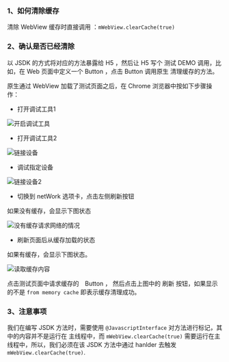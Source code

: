 ### 1、如何清除缓存 
清除 WebView 缓存时直接调用 ：`mWebView.clearCache(true)`


### 2、确认是否已经清除

以 JSDK 的方式将对应的方法暴露给 H5 ，然后让 H5 写个 测试 DEMO 调用，比如，在 Web 页面中定义一个 Button ，点击 Button 调用原生 清理缓存的方法。

原生通过 WebView 加载了测试页面之后，在 Chrome 浏览器中按如下步骤操作：

* 打开调试工具1

![开启调试工具](https://images.gitee.com/uploads/images/2019/0322/115417_f920faa1_930142.png "屏幕截图.png")


* 打开调试工具2

![链接设备](https://images.gitee.com/uploads/images/2019/0322/115557_575fe6b3_930142.png "屏幕截图.png")

* 调试指定设备

![链接设备2](https://images.gitee.com/uploads/images/2019/0322/115755_a81ec160_930142.png "屏幕截图.png")

* 切换到 netWork 选项卡，点击左侧刷新按钮

如果没有缓存，会显示下图状态

![没有缓存请求网络的情况](https://images.gitee.com/uploads/images/2019/0322/120009_596ad271_930142.png "屏幕截图.png")

* 刷新页面后从缓存加载的状态

如果有缓存，会显示下图状态。

![读取缓存内容](https://images.gitee.com/uploads/images/2019/0322/120104_a0cb7c89_930142.png "屏幕截图.png")


点击测试页面中请求缓存的　Button ， 然后点击上图中的 刷新 按钮，如果显示的不是 `from memory cache` 即表示缓存清理成功。　


### 3、注意事项

我们在编写 JSDK 方法时，需要使用 `@JavascriptInterface` 对方法进行标记，其中的内容并不是运行在 主线程中，而 `mWebView.clearCache(true)` 需要运行在主线程中，所以，我们必须在该 JSDK 方法中通过 hanlder 去触发 `mWebView.clearCache(true)`.


